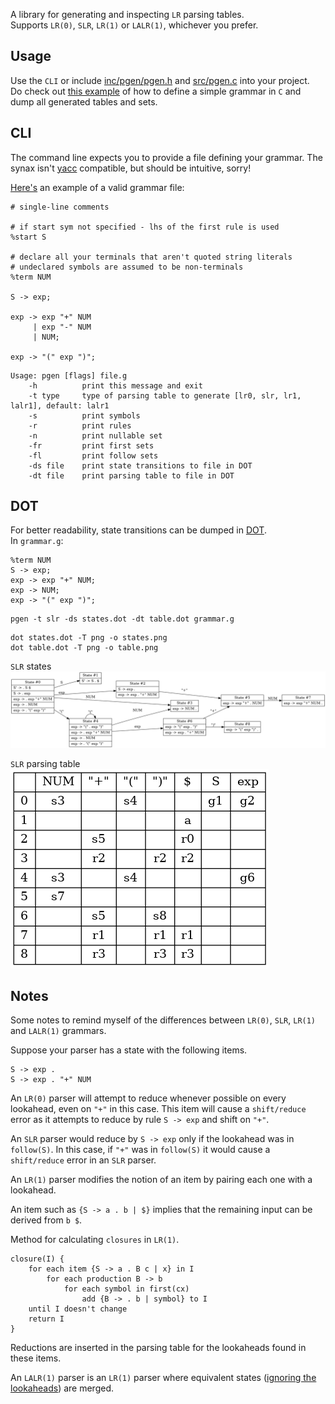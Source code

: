 A library for generating and inspecting `LR` parsing tables.  
Supports `LR(0)`, `SLR`, `LR(1)` or `LALR(1)`, whichever you prefer.

## Usage

Use the `CLI` or include [inc/pgen/pgen.h](inc/pgen/pgen.h) and [src/pgen.c](src/pgen.c) into your project.  
Do check out [this example](./tests/exp.c) of how to define a simple grammar in `C` and dump all generated tables and sets.

## CLI

The command line expects you to provide a file defining your grammar. The synax isn't [yacc](https://en.wikipedia.org/wiki/Yacc) compatible, but should be intuitive, sorry!

[Here's](./tests/exp.g) an example of a valid grammar file:
```
# single-line comments

# if start sym not specified - lhs of the first rule is used
%start S

# declare all your terminals that aren't quoted string literals
# undeclared symbols are assumed to be non-terminals
%term NUM

S -> exp;

exp -> exp "+" NUM
     | exp "-" NUM
     | NUM;

exp -> "(" exp ")";
```
```
Usage: pgen [flags] file.g
    -h          print this message and exit
    -t type     type of parsing table to generate [lr0, slr, lr1, lalr1], default: lalr1
    -s          print symbols
    -r          print rules
    -n          print nullable set
    -fr         print first sets
    -fl         print follow sets
    -ds file    print state transitions to file in DOT
    -dt file    print parsing table to file in DOT
```

## DOT

For better readability, state transitions can be dumped in [DOT](https://en.wikipedia.org/wiki/DOT_(graph_description_language)).  
In `grammar.g`:
```
%term NUM
S -> exp;
exp -> exp "+" NUM;
exp -> NUM;
exp -> "(" exp ")";
```
```
pgen -t slr -ds states.dot -dt table.dot grammar.g
```
```
dot states.dot -T png -o states.png
dot table.dot -T png -o table.png
```
`SLR` states  
![](states.png)

`SLR` parsing table  
![](table.png)

## Notes

Some notes to remind myself of the differences between `LR(0)`, `SLR`, `LR(1)` and `LALR(1)` grammars.

Suppose your parser has a state with the following items.

```
S -> exp .
S -> exp . "+" NUM
```

An `LR(0)` parser will attempt to reduce whenever possible on every lookahead, even on `"+"` in this case. This item will cause a `shift/reduce` error as it attempts to reduce by rule `S -> exp` and shift on `"+"`.

An `SLR` parser would reduce by `S -> exp` only if the lookahead was in `follow(S)`. In this case, if `"+"` was in `follow(S)` it would cause a `shift/reduce` error in an `SLR` parser.

An `LR(1)` parser modifies the notion of an item by pairing each one with a lookahead.

An item such as `{S -> a . b | $}` implies that the remaining input can be derived from `b $`.

Method for calculating `closures` in `LR(1)`.

```
closure(I) {
    for each item {S -> a . B c | x} in I
        for each production B -> b
            for each symbol in first(cx)
                add {B -> . b | symbol} to I
    until I doesn't change
    return I
}
```

Reductions are inserted in the parsing table for the lookaheads found in these items.

An `LALR(1)` parser is an `LR(1)` parser where equivalent states (<u>ignoring the lookaheads</u>) are merged.
